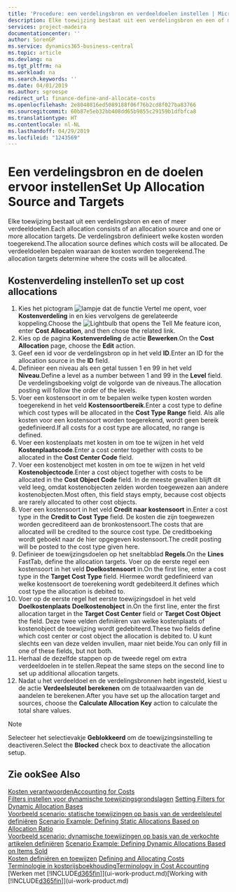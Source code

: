 ```yaml
---
title: 'Procedure: een verdelingsbron en verdeeldoelen instellen | Microsoft Docs'
description: Elke toewijzing bestaat uit een verdelingsbron en een of meer verdeeldoelen. De verdelingsbron definieert welke kosten worden toegerekend. De verdeeldoelen bepalen waaraan de kosten worden toegerekend.
services: project-madeira
documentationcenter: ''
author: SorenGP
ms.service: dynamics365-business-central
ms.topic: article
ms.devlang: na
ms.tgt_pltfrm: na
ms.workload: na
ms.search.keywords: ''
ms.date: 04/01/2019
ms.author: sgroespe
redirect_url: finance-define-and-allocate-costs
ms.openlocfilehash: 2e8040816ed5089188f06f76b2cd8f027ba83766
ms.sourcegitcommit: 60b87e5eb32bb408dd65b9855c29159b1dfbfca8
ms.translationtype: HT
ms.contentlocale: nl-NL
ms.lasthandoff: 04/29/2019
ms.locfileid: "1243569"
---
```

# <a name="set-up-allocation-source-and-targets"></a><span data-ttu-id="7a922-105">Een verdelingsbron en de doelen ervoor instellen</span><span class="sxs-lookup"><span data-stu-id="7a922-105">Set Up Allocation Source and Targets</span></span>
<span data-ttu-id="7a922-106">Elke toewijzing bestaat uit een verdelingsbron en een of meer verdeeldoelen.</span><span class="sxs-lookup"><span data-stu-id="7a922-106">Each allocation consists of an allocation source and one or more allocation targets.</span></span> <span data-ttu-id="7a922-107">De verdelingsbron definieert welke kosten worden toegerekend.</span><span class="sxs-lookup"><span data-stu-id="7a922-107">The allocation source defines which costs will be allocated.</span></span> <span data-ttu-id="7a922-108">De verdeeldoelen bepalen waaraan de kosten worden toegerekend.</span><span class="sxs-lookup"><span data-stu-id="7a922-108">The allocation targets determine where the costs will be allocated.</span></span>  

## <a name="to-set-up-cost-allocations"></a><span data-ttu-id="7a922-109">Kostenverdeling instellen</span><span class="sxs-lookup"><span data-stu-id="7a922-109">To set up cost allocations</span></span>  
1.  <span data-ttu-id="7a922-110">Kies het pictogram ![lampje dat de functie Vertel me opent](media/ui-search/search_small.png "Vertel me wat u wilt doen"), voer **Kostenverdeling** in en kies vervolgens de gerelateerde koppeling.</span><span class="sxs-lookup"><span data-stu-id="7a922-110">Choose the ![Lightbulb that opens the Tell Me feature](media/ui-search/search_small.png "Tell me what you want to do") icon, enter **Cost Allocation**, and then chose the related link.</span></span>  
2.  <span data-ttu-id="7a922-111">Kies op de pagina **Kostenverdeling** de actie **Bewerken**.</span><span class="sxs-lookup"><span data-stu-id="7a922-111">On the **Cost Allocation** page, choose the **Edit** action.</span></span>  
3.  <span data-ttu-id="7a922-112">Geef een id voor de verdelingsbron op in het veld **ID**.</span><span class="sxs-lookup"><span data-stu-id="7a922-112">Enter an ID for the allocation source in the **ID** field.</span></span>  
4.  <span data-ttu-id="7a922-113">Definieer een niveau als een getal tussen 1 en 99 in het veld **Niveau**.</span><span class="sxs-lookup"><span data-stu-id="7a922-113">Define a level as a number between 1 and 99 in the **Level** field.</span></span> <span data-ttu-id="7a922-114">De verdelingsboeking volgt de volgorde van de niveaus.</span><span class="sxs-lookup"><span data-stu-id="7a922-114">The allocation posting will follow the order of the levels.</span></span>  
5.  <span data-ttu-id="7a922-115">Voer een kostensoort in om te bepalen welke typen kosten worden toegerekend in het veld **Kostensoortbereik**.</span><span class="sxs-lookup"><span data-stu-id="7a922-115">Enter a cost type to define which cost types will be allocated in the **Cost Type Range** field.</span></span> <span data-ttu-id="7a922-116">Als alle kosten voor een kostensoort worden toegerekend, wordt geen bereik gedefinieerd.</span><span class="sxs-lookup"><span data-stu-id="7a922-116">If all costs for a cost type are allocated, no range is defined.</span></span>  
6.  <span data-ttu-id="7a922-117">Voer een kostenplaats met kosten in om toe te wijzen in het veld **Kostenplaatscode**.</span><span class="sxs-lookup"><span data-stu-id="7a922-117">Enter a cost center together with costs to be allocated in the **Cost Center Code** field.</span></span>  
7.  <span data-ttu-id="7a922-118">Voer een kostenobject met kosten in om toe te wijzen in het veld **Kostenobjectcode**.</span><span class="sxs-lookup"><span data-stu-id="7a922-118">Enter a cost object together with costs to be allocated in the **Cost Object Code** field.</span></span> <span data-ttu-id="7a922-119">In de meeste gevallen blijft dit veld leeg, omdat kostenobjecten zelden worden toegewezen aan andere kostenobjecten.</span><span class="sxs-lookup"><span data-stu-id="7a922-119">Most often, this field stays empty, because cost objects are rarely allocated to other cost objects.</span></span>  
8.  <span data-ttu-id="7a922-120">Voer een kostensoort in het veld **Credit naar kostensoort** in.</span><span class="sxs-lookup"><span data-stu-id="7a922-120">Enter a cost type in the **Credit to Cost Type** field.</span></span> <span data-ttu-id="7a922-121">De kosten die zijn toegewezen worden gecrediteerd aan de bronkostensoort.</span><span class="sxs-lookup"><span data-stu-id="7a922-121">The costs that are allocated will be credited to the source cost type.</span></span> <span data-ttu-id="7a922-122">De creditboeking wordt geboekt naar de hier opgegeven kostensoort.</span><span class="sxs-lookup"><span data-stu-id="7a922-122">The credit posting will be posted to the cost type given here.</span></span>  
9. <span data-ttu-id="7a922-123">Definieer de toewijzingsdoelen op het sneltabblad **Regels**.</span><span class="sxs-lookup"><span data-stu-id="7a922-123">On the **Lines** FastTab, define the allocation targets.</span></span> <span data-ttu-id="7a922-124">Voer op de eerste regel een kostensoort in het veld **Doelkostensoort** in.</span><span class="sxs-lookup"><span data-stu-id="7a922-124">On the first line, enter a cost type in the **Target Cost Type** field.</span></span> <span data-ttu-id="7a922-125">Hiermee wordt gedefinieerd van welke kostensoort de toerekening wordt gedebiteerd.</span><span class="sxs-lookup"><span data-stu-id="7a922-125">It defines which cost type the allocation is debited to.</span></span>  
10. <span data-ttu-id="7a922-126">Voer op de eerste regel het eerste toewijzingsdoel in het veld **Doelkostenplaats** **Doelkostenobject** in.</span><span class="sxs-lookup"><span data-stu-id="7a922-126">On the first line, enter the first allocation target in the **Target Cost Center** field or **Target Cost Object** the field.</span></span> <span data-ttu-id="7a922-127">Deze twee velden definiëren van welke kostenplaats of kostenobject de toewijzing wordt gedebiteerd.</span><span class="sxs-lookup"><span data-stu-id="7a922-127">These two fields define which cost center or cost object the allocation is debited to.</span></span> <span data-ttu-id="7a922-128">U kunt slechts een van deze velden invullen, maar niet beide.</span><span class="sxs-lookup"><span data-stu-id="7a922-128">You can only fill in one of these fields, but not both.</span></span>  
11. <span data-ttu-id="7a922-129">Herhaal de dezelfde stappen op de tweede regel om extra verdeeldoelen in te stellen.</span><span class="sxs-lookup"><span data-stu-id="7a922-129">Repeat the same steps on the second line to set up additional allocation targets.</span></span>  
12. <span data-ttu-id="7a922-130">Nadat u het verdeeldoel en de verdelingsbronnen hebt ingesteld, kiest u de actie **Verdeelsleutel berekenen** om de totaalwaarden van de aandelen te berekenen.</span><span class="sxs-lookup"><span data-stu-id="7a922-130">After you have set up the allocation target and sources, choose the **Calculate Allocation Key** action to calculate the total share values.</span></span>  

> [!NOTE]  
>  <span data-ttu-id="7a922-131">Selecteer het selectievakje **Geblokkeerd** om de toewijzingsinstelling te deactiveren.</span><span class="sxs-lookup"><span data-stu-id="7a922-131">Select the **Blocked** check box to deactivate the allocation setup.</span></span>  

## <a name="see-also"></a><span data-ttu-id="7a922-132">Zie ook</span><span class="sxs-lookup"><span data-stu-id="7a922-132">See Also</span></span>  
[<span data-ttu-id="7a922-133">Kosten verantwoorden</span><span class="sxs-lookup"><span data-stu-id="7a922-133">Accounting for Costs</span></span>](finance-manage-cost-accounting.md)  
 <span data-ttu-id="7a922-134">[Filters instellen voor dynamische toewijzingsgrondslagen](finance-setting-filters-for-dynamic-allocation-bases.md) </span><span class="sxs-lookup"><span data-stu-id="7a922-134">[Setting Filters for Dynamic Allocation Bases](finance-setting-filters-for-dynamic-allocation-bases.md) </span></span>  
 <span data-ttu-id="7a922-135">[Voorbeeld scenario: statische toewijzingen op basis van de verdeelsleutel definiëren](finance-scenario-example-defining-static-allocations-based-on-allocation-ratio.md) </span><span class="sxs-lookup"><span data-stu-id="7a922-135">[Scenario Example: Defining Static Allocations Based on Allocation Ratio](finance-scenario-example-defining-static-allocations-based-on-allocation-ratio.md) </span></span>  
 <span data-ttu-id="7a922-136">[Voorbeeld scenario: dynamische toewijzingen op basis van de verkochte artikelen definiëren](finance-scenario-example-defining-dynamic-allocations-based-on-items-sold.md) </span><span class="sxs-lookup"><span data-stu-id="7a922-136">[Scenario Example: Defining Dynamic Allocations Based on Items Sold](finance-scenario-example-defining-dynamic-allocations-based-on-items-sold.md) </span></span>  
 <span data-ttu-id="7a922-137">[Kosten definiëren en toewijzen](finance-define-and-allocate-costs.md) </span><span class="sxs-lookup"><span data-stu-id="7a922-137">[Defining and Allocating Costs](finance-define-and-allocate-costs.md) </span></span>  
 [<span data-ttu-id="7a922-138">Terminologie in kostprijsboekhouding</span><span class="sxs-lookup"><span data-stu-id="7a922-138">Terminology in Cost Accounting</span></span>](finance-terminology-in-cost-accounting.md)  
 <span data-ttu-id="7a922-139">[Werken met [!INCLUDE[d365fin](includes/d365fin_md.md)]](ui-work-product.md)</span><span class="sxs-lookup"><span data-stu-id="7a922-139">[Working with [!INCLUDE[d365fin](includes/d365fin_md.md)]](ui-work-product.md)</span></span>
